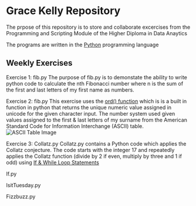 Grace Kelly Repository
=========================================================

The prpose of this repository is to store and collaborate excercises from the Programming and Scripting Module of the Higher Diploma in Data Anaytics

The programs are written in the [Python](https://www.python.org) programming language

Weekly Exercises
----------------------------------------------------------
Exercise 1: fib.py 
The purpose of fib.py is to demonstate the ability to write python code to calculate the nth Fibonacci number where n is the sum of the first and last letters of my first name as numbers. 

Exercise 2: fib.py
This exercise uses the [ord() function](https://docs.python.org/3/library/functions.html#ord) which is is a built in function in python that returns the unique numeric value assigned in unicode for the given character input.
The number system used given values assigned to the first & last letters of my surname from the American Standard Code for Information Interchange (ASCII) table.
![ASCII Table Image](https://upload.wikimedia.org/wikipedia/commons/2/26/Ascii-codes-table.png)

Exercise 3: Collatz.py
Collatz.py contains a Python code which applies the Collatz conjecture. The code starts with the integer 17 and repeatedly applies the Collatz function (divide by 2 if even, multiply by three and 1 if odd) using [If & While Loop Statements](https://docs.python.org/3/tutorial/controlflow.html)

If.py

IsitTuesday.py

Fizzbuzz.py




